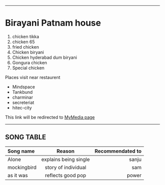 
<!--# Rakesh
## Biryani_patnam
It is famous because it's **Richness** coming from Ages
**Good hospitality** and well caring for **Customers**

<!--orderred list-->

****

 # Birayani Patnam house
 1. chicken tikka
 2. chicken 65
 3. fried chicken
 4. Chicken biryani
 5. Chicken hyderabad dum biryani
 6. Gongura chicken
 7. Special chicken
   

<!--unordered list-->
Places visit near restaurent
 *  Mindspace
 *  Tankbund
 *  charminar
 *  secreteriat
 *  hitec-city

 This link will be redirected to [MyMedia page](MyMedia.md)


 -----------

 ## SONG TABLE

 | Song name   | Reason               | Recommendated to |
 | :---        | :----:               |             ---: | 
 | Alone       |explains being single |             sanju|
 | mockingbird | story of individual  |             sam  |
 | as it was   | reflects good pop    |            power |





